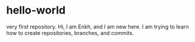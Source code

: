 # hello-world
very first repository. 
Hi, I am Enkh, and I am new here.
I am trying to learn how to create repositories, branches, and commits.
